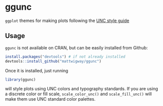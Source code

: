 # ggunc

`ggplot` themes for making plots following the [UNC style guide](https://identity.unc.edu)

## Usage

`ggunc` is not available on CRAN, but can be easily installed from Github:

```r
install.packages("devtools") # if not already installed
devtools::install_github("mattwigway/ggunc")
```

Once it is installed, just running

```r
library(ggunc)
```

will style plots using UNC colors and typography standards. If you are using a discrete color or fill scale, `scale_color_unc()` and `scale_fill_unc()` will make them use UNC standard color palettes.